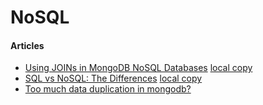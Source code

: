 # NoSQL

#### Articles
* [Using JOINs in MongoDB NoSQL Databases](https://www.sitepoint.com/using-joins-in-mongodb-nosql-databases/) [local copy](local-copy/Using-JOINs-in-MongoDB-NoSQL-Databases.html)
* [SQL vs NoSQL: The Differences](https://www.sitepoint.com/sql-vs-nosql-differences/) [local copy](local-copy/SQL-vs-NoSQL-The-Differences.html)
* [Too much data duplication in mongodb?](https://stackoverflow.com/questions/4010032/too-much-data-duplication-in-mongodb)
